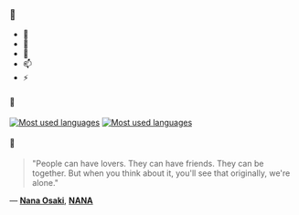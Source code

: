 ### 👋

- 🔭
- 🌱
- 💬
- 📫
- ⚡

#### 🧏

[![Most used languages](https://github-readme-stats-aynah.vercel.app/api/top-langs/?username=aynh&theme=solarized-dark&langs_count=6&layout=compact&hide_title=true)](https://github.com/anuraghazra/github-readme-stats#gh-dark-mode-only)
[![Most used languages](https://github-readme-stats-aynah.vercel.app/api/top-langs/?username=aynh&theme=solarized-light&langs_count=6&layout=compact&hide_title=true)](https://github.com/anuraghazra/github-readme-stats#gh-light-mode-only)

#### 💬

> "People can have lovers. They can have friends. They can be together. But when you think about it, you'll see that originally, we're alone."

&mdash; [**Nana Osaki**](https://myanimelist.net/character.php?q=Nana%20Osaki&cat=character), [**NANA**](https://myanimelist.net/search/all?q=NANA&cat=all)
